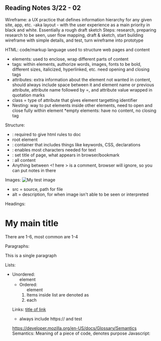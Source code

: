 ## Reading Notes 3/22 - 02

Wireframe: a UX practice that defines information hierarchy for any given site, app, etc. -aka layout - with the user experience as a main priority in black and white. Essentially a rough draft sketch
Steps: research, preparing research to be seen, user flow mapping, draft & sketch, start building wireframe with simple details, and test, turn wireframe into prototype

HTML: code/markup language used to structure web pages and content
* elements: used to enclose, wrap different parts of content
* tags: within elements, authorize words, images, fonts to be bold, different sizes, italicized, hyperlinked, etc. need opening and closing tags
* attributes: extra information about the element not wanted in content, should always include space between it and element name or previous attribute, attribute name followed by =, and attribute value wrapped in quotation marks
* class = type of attribute that gives element targetting identifier
* Nesting: way to put elements inside other elements, need to open and close fully within element
*empty elements: have no content, no closing tag

Structure:
- <!DOCTYPE html> : required to give html rules to doc
- <html></html> root element
- <head></head> : container that includes things like keywords, CSS, declarations
- <meta charset="utf-8"> : enables most characters needed for text
- <title></title> : set title of page, what appears in browser/bookmark
- <body></body> : all content
- Anything between <! here > is a comment, browser will ignore, so you can put notes in there

Images:
<img src="images/firefox-icon.png" alt="My test image">
- src = source, path for file
- alt = description, for when image isn't able to be seen or interpreted

Headings:

<h1>My main title</h1>
There are 1-6, most common are 1-4

Paragraphs:
<p>This is a single paragraph</p>

Lists:
- Unordered: <ul> element
- Ordered: <ol> element
- Items inside list are denoted as <li> each

Links:
<a href="insert url">title of link</a>
- always include https:// and test




https://developer.mozilla.org/en-US/docs/Glossary/Semantics Semantics: Meaning of a piece of code, denotes purpose
Javascript: 
